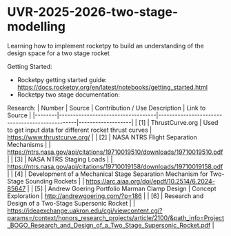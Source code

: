 # UVR-2025-2026-two-stage-modelling
Learning how to implement rocketpy to build an understanding of the design space for a two stage rocket

Getting Started:
- Rocketpy getting started guide: https://docs.rocketpy.org/en/latest/notebooks/getting_started.html
- Rocketpy two stage documentation:



Research:
| Number | Source                            | Contribution / Use Description                 | Link to Source    |
|--------|-----------------------------------|------------------------------------------------|-------------------|
| [1]    | ThrustCurve.org                   | Used to get input data for different rocket thrust curves | https://www.thrustcurve.org/ |
| [2]    | NASA NTRS Flight Separation Mechanisms |                                 | https://ntrs.nasa.gov/api/citations/19710019510/downloads/19710019510.pdf |
| [3]    | NASA NTRS Staging Loads           |                                                 | https://ntrs.nasa.gov/api/citations/19710019158/downloads/19710019158.pdf |
| [4]    | Development of a Mechanical Stage Separation Mechanism for Two-Stage Sounding Rockets | | https://arc.aiaa.org/doi/epdf/10.2514/6.2024-85647 |
| [5]    | Andrew Goering Portfolio Marman Clamp Design | Concept Exploration | http://andrewgoering.com/?p=186 |
| [6]    | Research and Design of a Two-Stage Supersonic Rocket | | https://ideaexchange.uakron.edu/cgi/viewcontent.cgi?params=/context/honors_research_projects/article/2100/&path_info=Project_BOGO_Research_and_Design_of_a_Two_Stage_Supersonic_Rocket.pdf |



